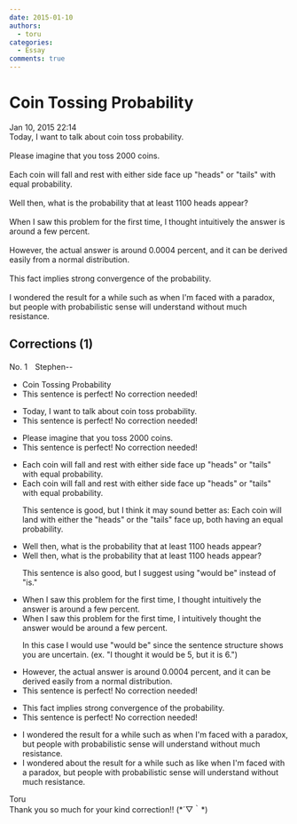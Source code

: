 ```yaml
---
date: 2015-01-10
authors:
  - toru
categories:
  - Essay
comments: true
---
```


# Coin Tossing Probability
<div class="date">Jan 10, 2015 22:14</div>
<div id="post"><div id="body_show_ori">
Today, I want to talk about coin toss probability.<br/><br/>Please imagine that you toss 2000 coins.<br/><br/>Each coin will fall and rest with either side face up "heads" or "tails" with equal probability.<br/><br/>Well then, what is the probability that at least 1100 heads appear?<br/><br/>When I saw this problem for the first time, I thought intuitively the answer is around a few percent.<br/><br/>However, the actual answer is around 0.0004 percent, and it can be derived easily from a normal distribution.<br/><br/>This fact implies strong convergence of the probability.<br/><br/>I wondered the result for a while such as when I'm faced with a paradox, but people with probabilistic sense will understand without much resistance.
</div></div>

<!-- more -->


## Corrections (1)
<div id="block"><div class="first_name"> No. 1　<span class="just_name">Stephen--</span></div><div id="block2">
<ul class="correction_field">
<li class="incorrect">Coin Tossing Probability</li>
<li class="corrected perfect">This sentence is perfect! No correction needed!</li>
</ul>
<ul class="correction_field">
<li class="incorrect">Today, I want to talk about coin toss probability.</li>
<li class="corrected perfect">This sentence is perfect! No correction needed!</li>
</ul>
<ul class="correction_field">
<li class="incorrect">Please imagine that you toss 2000 coins.</li>
<li class="corrected perfect">This sentence is perfect! No correction needed!</li>
</ul>
<ul class="correction_field">
<li class="incorrect">Each coin will fall and rest with either side face up "heads" or "tails" with equal probability.</li>
<li class="corrected correct">
Each coin will fall and rest with either side face up "heads" or "tails" with equal probability.
<p class="correction_comment">This sentence is good, but I think it may sound better as: Each coin will land with either the "heads" or the "tails" face up, both having an equal probability.</p>
</li>
</ul>
<ul class="correction_field">
<li class="incorrect">Well then, what is the probability that at least 1100 heads appear?</li>
<li class="corrected correct">
Well then, what is the probability that at least 1100 heads appear?
<p class="correction_comment">This sentence is also good, but I suggest using "would be" instead of "is."</p>
</li>
</ul>
<ul class="correction_field">
<li class="incorrect">When I saw this problem for the first time, I thought intuitively the answer is around a few percent.</li>
<li class="corrected correct">
When I saw this problem for the first time, I <span class="f_blue">intuitively thought</span> the answer <span class="f_red">would be </span>around a few percent.
<p class="correction_comment">In this case I would use "would be" since the sentence structure shows you are uncertain. (ex. "I thought it would be 5, but it is 6.")</p>
</li>
</ul>
<ul class="correction_field">
<li class="incorrect">However, the actual answer is around 0.0004 percent, and it can be derived easily from a normal distribution.</li>
<li class="corrected perfect">This sentence is perfect! No correction needed!</li>
</ul>
<ul class="correction_field">
<li class="incorrect">This fact implies strong convergence of the probability.</li>
<li class="corrected perfect">This sentence is perfect! No correction needed!</li>
</ul>
<ul class="correction_field">
<li class="incorrect">I wondered the result for a while such as when I'm faced with a paradox, but people with probabilistic sense will understand without much resistance.</li>
<li class="corrected correct">
I wondered <span class="f_red">about </span>the result for a while <span class="sline">such as</span> <span class="f_red">like </span>when I'm faced with a paradox, but people with probabilistic sense will understand without much resistance.
</li>
</ul>
</div><div class="name"><span class="just_name">Toru</span><br>
Thank you so much for your kind correction!! (*´▽｀*)
</div>
</div>
